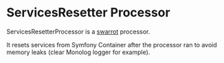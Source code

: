 # ServicesResetter Processor

ServicesResetterProcessor is a [swarrot](https://github.com/swarrot/swarrot) processor.

It resets services from Symfony Container after the processor ran to avoid memory leaks (clear Monolog logger for example).
